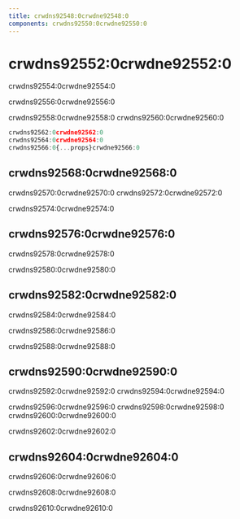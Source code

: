 ```yaml
---
title: crwdns92548:0crwdne92548:0
components: crwdns92550:0crwdne92550:0
---
```


# crwdns92552:0crwdne92552:0

<p class="description">crwdns92554:0crwdne92554:0</p>

crwdns92556:0crwdne92556:0

crwdns92558:0crwdne92558:0 crwdns92560:0crwdne92560:0

```jsx
crwdns92562:0crwdne92562:0
crwdns92564:0crwdne92564:0
crwdns92566:0{...props}crwdne92566:0
```

## crwdns92568:0crwdne92568:0

crwdns92570:0crwdne92570:0 crwdns92572:0crwdne92572:0

crwdns92574:0crwdne92574:0

## crwdns92576:0crwdne92576:0

crwdns92578:0crwdne92578:0

crwdns92580:0crwdne92580:0

## crwdns92582:0crwdne92582:0

crwdns92584:0crwdne92584:0

crwdns92586:0crwdne92586:0

crwdns92588:0crwdne92588:0

## crwdns92590:0crwdne92590:0

crwdns92592:0crwdne92592:0 crwdns92594:0crwdne92594:0

crwdns92596:0crwdne92596:0 crwdns92598:0crwdne92598:0 crwdns92600:0crwdne92600:0

crwdns92602:0crwdne92602:0

## crwdns92604:0crwdne92604:0

crwdns92606:0crwdne92606:0

crwdns92608:0crwdne92608:0

crwdns92610:0crwdne92610:0